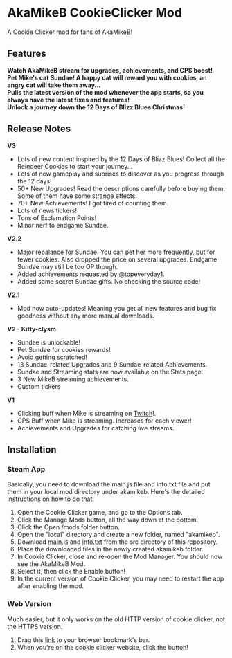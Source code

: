 # AkaMikeB CookieClicker Mod
A Cookie Clicker mod for fans of AkaMikeB!

## Features
<b>Watch AkaMikeB stream for upgrades, achievements, and CPS boost!<br />
Pet Mike's cat Sundae! A happy cat will reward you with cookies, an angry cat will take them away...<br />
Pulls the latest version of the mod whenever the app starts, so you always have the latest fixes and features!<br />
Unlock a journey down the 12 Days of Blizz Blues Christmas!</b>

## Release Notes
<b>V3</b>
* Lots of new content inspired by the 12 Days of Blizz Blues! Collect all the Reindeer Cookies to start your journey...
* Lots of new gameplay and suprises to discover as you progress through the 12 days!
* 50+ New Upgrades! Read the descriptions carefully before buying them. Some of them have some strange effects.
* 70+ New Achievements! I got tired of counting them.
* Lots of news tickers!
* Tons of Exclamation Points!
* Minor nerf to endgame Sundae.

<b>V2.2</b>
* Major rebalance for Sundae. You can pet her more frequently, but for fewer cookies. Also dropped the price on several upgrades. Endgame Sundae may still be too OP though.
* Added achievements requested by @topeveryday1.
* Added some secret Sundae gifts. No checking the source code!

<b>V2.1</b>
* Mod now auto-updates! Meaning you get all new features and bug fix goodness without any more manual downloads.

<b>V2 - Kitty-clysm</b>
* Sundae is unlockable!
* Pet Sundae for cookies rewards!
* Avoid getting scratched!
* 13 Sundae-related Upgrades and 9 Sundae-related Achievements.
* Sundae and Streaming stats are now available on the Stats page.
* 3 New MikeB streaming achievements.
* Custom tickers

<b>V1</b>
* Clicking buff when Mike is streaming on <a href="https://www.twitch.tv/akamikeb">Twitch</a>!.
* CPS Buff when Mike is streaming. Increases for each viewer!
* Achievements and Upgrades for catching live streams.

## Installation
### Steam App
Basically, you need to download the main.js file and info.txt file and put them in your local mod directory under akamikeb. Here's the detailed instructions on how to do that.
1. Open the Cookie Clicker game, and go to the Options tab.
2. Click the Manage Mods button, all the way down at the bottom.
3. Click the Open /mods folder button.
4. Open the "local" directory and create a new folder, named "akamikeb".
5. Download <a href="/akamikebccmod/src/main.js">main.js</a> and <a href="/akamikebccmod/src/info.txt">info.txt</a> from the src directory of this repository.
6. Place the downloaded files in the newly created akamikeb folder.
7. In Cookie Clicker, close and re-open the Mod Manager. You should now see the AkaMikeB Mod.
8. Select it, then click the Enable button!
9. In the current version of Cookie Clicker, you may need to restart the app after enabling the mod.

### Web Version
Much easier, but it only works on the old HTTP version of cookie clicker, not the HTTPS version.
1. Drag this <a href="javascript: Game.LoadMod('https://machinex7.github.io/akamikebccmod/src/main.js');">link</a> to your browser bookmark's bar.
2. When you're on the cookie clicker website, click the button!
